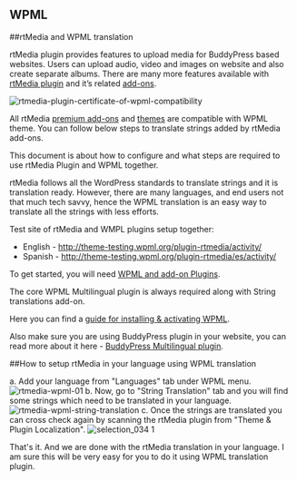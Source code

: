 ## WPML

##rtMedia and WPML translation

rtMedia plugin provides features to upload media for BuddyPress based websites. Users can upload audio, video and images on website and also create separate albums. There are many more features available with [rtMedia plugin](https://rtcamp.com/rtmedia/) and it’s related [add-ons](https://rtcamp.com/rtmedia/addons/).

![rtmedia-plugin-certificate-of-wpml-compatibility](https://cloud.githubusercontent.com/assets/1140051/7046827/364dfe6a-de26-11e4-9675-b4be8f94924c.png)

All rtMedia [premium add-ons](https://rtcamp.com/rtmedia/addons/) and [themes](https://rtcamp.com/products/category/themes/) are compatible with WPML theme. You can follow below steps to translate strings added by rtMedia add-ons. 

This document is about how to configure and what steps are required to use rtMedia Plugin and WPML together.

rtMedia follows all the WordPress standards to translate strings and it is translation ready. However, there are many languages, and end users not that much tech savvy, hence the WPML translation is an easy way to translate all the strings with less efforts.

Test site of rtMedia and WMPL plugins setup together:

* English - http://theme-testing.wpml.org/plugin-rtmedia/activity/
* Spanish - http://theme-testing.wpml.org/plugin-rtmedia/es/activity/

To get started, you will need [WPML and add-on Plugins](http://wpml.org/purchase/).

The core WPML Multilingual plugin is always required along with String translations add-on.

Here you can find a [guide for installing & activating WPML](http://wpml.org/documentation/getting-started-guide/).

Also make sure you are using BuddyPress plugin in your website, you can read more about it here - [BuddyPress Multilingual plugin](https://wpml.org/documentation/related-projects/buddypress-multilingual/).


##How to setup rtMedia in your language using WPML translation

a. Add your language from "Languages" tab under WPML menu.
![rtmedia-wpml-01](https://cloud.githubusercontent.com/assets/1140051/6965668/05a03f44-d971-11e4-9040-b1a449f995f3.png)
b. Now, go to "String Translation" tab and you will find some strings which need to be translated in your language.
![rtmedia-wpml-string-translation](https://cloud.githubusercontent.com/assets/1140051/6965709/277b5fea-d971-11e4-9b2d-a19305b91a5c.png)
c. Once the strings are translated you can cross check again by scanning the rtMedia plugin from "Theme & Plugin Localization".
![selection_034 1](https://cloud.githubusercontent.com/assets/1140051/6965723/41aad648-d971-11e4-9cce-7fa3bbcc69be.png)


That's it. And we are done with the rtMedia translation in your language. I am sure this will be very easy for you to do it using WPML translation plugin.
